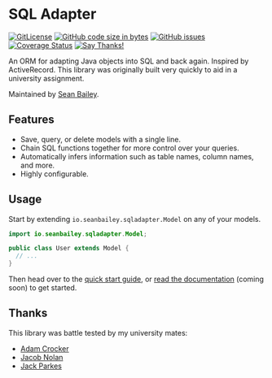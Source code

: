 # SQL Adapter

[![GitLicense](https://gitlicense.com/badge/sean0x42/SQLAdapter)](https://gitlicense.com/license/sean0x42/SQLAdapter)
[![GitHub code size in bytes](https://img.shields.io/github/languages/code-size/sean0x42/SQLAdapter.svg)](https://github.com/sean0x42/SQLAdapter)
[![GitHub issues](https://img.shields.io/github/issues/sean0x42/SQLAdapter.svg)](https://github.com/sean0x42/SQLAdapter/issues/)
[![Coverage Status](https://coveralls.io/repos/github/sean0x42/SQLAdapter/badge.svg?branch=master)](https://coveralls.io/github/sean0x42/SQLAdapter?branch=master)
[![Say Thanks!](https://img.shields.io/badge/Say%20Thanks-!-1EAEDB.svg)](https://saythanks.io/to/sean0x42)

An ORM for adapting Java objects into SQL and back again. Inspired by
ActiveRecord. This library was originally built very quickly to aid in a
university assignment.

Maintained by [Sean Bailey](https://www.seanbailey.io).


## Features

 * Save, query, or delete models with a single line.
 * Chain SQL functions together for more control over your queries.
 * Automatically infers information such as table names, column names, and more.
 * Highly configurable.


## Usage

Start by extending `io.seanbailey.sqladapter.Model` on any of your models.

```java
import io.seanbailey.sqladapter.Model;

public class User extends Model {
  // ...
}
```

Then head over to the [quick start guide](https://github.com/sean0x42/SQLAdapter/wiki/Quick-Start-Guide), or [read the documentation]() (coming soon) to get started.

## Thanks

This library was battle tested by my university mates:

 * [Adam Crocker](https://github.com/patch7331)
 * [Jacob Nolan](https://github.com/JacobNolan1)
 * [Jack Parkes](https://github.com/JackParkes1)
